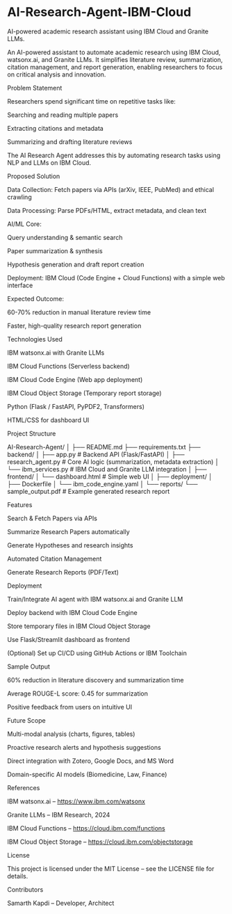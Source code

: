 # AI-Research-Agent-IBM-Cloud
AI-powered academic research assistant using IBM Cloud and Granite LLMs.

An AI-powered assistant to automate academic research using IBM Cloud, watsonx.ai, and Granite LLMs.
It simplifies literature review, summarization, citation management, and report generation, enabling researchers to focus on critical analysis and innovation.

Problem Statement

Researchers spend significant time on repetitive tasks like:

Searching and reading multiple papers

Extracting citations and metadata

Summarizing and drafting literature reviews

The AI Research Agent addresses this by automating research tasks using NLP and LLMs on IBM Cloud.

Proposed Solution

Data Collection: Fetch papers via APIs (arXiv, IEEE, PubMed) and ethical crawling

Data Processing: Parse PDFs/HTML, extract metadata, and clean text

AI/ML Core:

Query understanding & semantic search

Paper summarization & synthesis

Hypothesis generation and draft report creation

Deployment: IBM Cloud (Code Engine + Cloud Functions) with a simple web interface

Expected Outcome:

60-70% reduction in manual literature review time

Faster, high-quality research report generation

Technologies Used

IBM watsonx.ai with Granite LLMs

IBM Cloud Functions (Serverless backend)

IBM Cloud Code Engine (Web app deployment)

IBM Cloud Object Storage (Temporary report storage)

Python (Flask / FastAPI, PyPDF2, Transformers)

HTML/CSS for dashboard UI

Project Structure

AI-Research-Agent/
│
├── README.md
├── requirements.txt
├── backend/
│ ├── app.py # Backend API (Flask/FastAPI)
│ ├── research_agent.py # Core AI logic (summarization, metadata extraction)
│ └── ibm_services.py # IBM Cloud and Granite LLM integration
│
├── frontend/
│ └── dashboard.html # Simple web UI
│
├── deployment/
│ ├── Dockerfile
│ └── ibm_code_engine.yaml
│
└── reports/
└── sample_output.pdf # Example generated research report

Features

Search & Fetch Papers via APIs

Summarize Research Papers automatically

Generate Hypotheses and research insights

Automated Citation Management

Generate Research Reports (PDF/Text)

Deployment

Train/Integrate AI agent with IBM watsonx.ai and Granite LLM

Deploy backend with IBM Cloud Code Engine

Store temporary files in IBM Cloud Object Storage

Use Flask/Streamlit dashboard as frontend

(Optional) Set up CI/CD using GitHub Actions or IBM Toolchain

Sample Output

60% reduction in literature discovery and summarization time

Average ROUGE-L score: 0.45 for summarization

Positive feedback from users on intuitive UI

Future Scope

Multi-modal analysis (charts, figures, tables)

Proactive research alerts and hypothesis suggestions

Direct integration with Zotero, Google Docs, and MS Word

Domain-specific AI models (Biomedicine, Law, Finance)

References

IBM watsonx.ai – https://www.ibm.com/watsonx

Granite LLMs – IBM Research, 2024

IBM Cloud Functions – https://cloud.ibm.com/functions

IBM Cloud Object Storage – https://cloud.ibm.com/objectstorage

License

This project is licensed under the MIT License – see the LICENSE file for details.

Contributors

Samarth Kapdi – Developer, Architect

